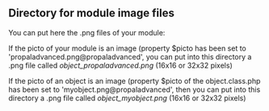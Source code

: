 
Directory for module image files
--------------------------------

You can put here the .png files of your module:


If the picto of your module is an image (property $picto has been set to 'propaladvanced.png@propaladvanced', you can put into this
directory a .png file called *object_propaladvanced.png* (16x16 or 32x32 pixels)


If the picto of an object is an image (property $picto of the object.class.php has been set to 'myobject.png@propaladvanced', then you can put into this
directory a .png file called *object_myobject.png* (16x16 or 32x32 pixels)

